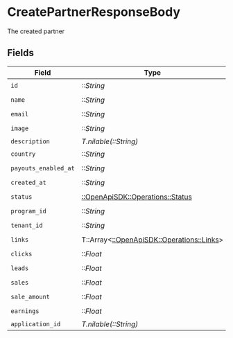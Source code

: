 # CreatePartnerResponseBody

The created partner


## Fields

| Field                                                                         | Type                                                                          | Required                                                                      | Description                                                                   |
| ----------------------------------------------------------------------------- | ----------------------------------------------------------------------------- | ----------------------------------------------------------------------------- | ----------------------------------------------------------------------------- |
| `id`                                                                          | *::String*                                                                    | :heavy_check_mark:                                                            | N/A                                                                           |
| `name`                                                                        | *::String*                                                                    | :heavy_check_mark:                                                            | N/A                                                                           |
| `email`                                                                       | *::String*                                                                    | :heavy_check_mark:                                                            | N/A                                                                           |
| `image`                                                                       | *::String*                                                                    | :heavy_check_mark:                                                            | N/A                                                                           |
| `description`                                                                 | *T.nilable(::String)*                                                         | :heavy_minus_sign:                                                            | N/A                                                                           |
| `country`                                                                     | *::String*                                                                    | :heavy_check_mark:                                                            | N/A                                                                           |
| `payouts_enabled_at`                                                          | *::String*                                                                    | :heavy_check_mark:                                                            | N/A                                                                           |
| `created_at`                                                                  | *::String*                                                                    | :heavy_check_mark:                                                            | N/A                                                                           |
| `status`                                                                      | [::OpenApiSDK::Operations::Status](../../models/operations/status.md)         | :heavy_check_mark:                                                            | N/A                                                                           |
| `program_id`                                                                  | *::String*                                                                    | :heavy_check_mark:                                                            | N/A                                                                           |
| `tenant_id`                                                                   | *::String*                                                                    | :heavy_check_mark:                                                            | N/A                                                                           |
| `links`                                                                       | T::Array<[::OpenApiSDK::Operations::Links](../../models/operations/links.md)> | :heavy_check_mark:                                                            | N/A                                                                           |
| `clicks`                                                                      | *::Float*                                                                     | :heavy_check_mark:                                                            | N/A                                                                           |
| `leads`                                                                       | *::Float*                                                                     | :heavy_check_mark:                                                            | N/A                                                                           |
| `sales`                                                                       | *::Float*                                                                     | :heavy_check_mark:                                                            | N/A                                                                           |
| `sale_amount`                                                                 | *::Float*                                                                     | :heavy_check_mark:                                                            | N/A                                                                           |
| `earnings`                                                                    | *::Float*                                                                     | :heavy_check_mark:                                                            | N/A                                                                           |
| `application_id`                                                              | *T.nilable(::String)*                                                         | :heavy_minus_sign:                                                            | N/A                                                                           |